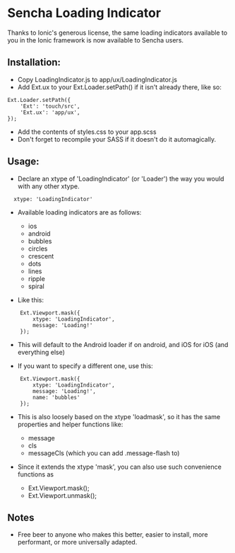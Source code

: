 # Sencha Loading Indicator

Thanks to Ionic's generous license, the same loading indicators available to you in the Ionic framework is now available to Sencha users.

## Installation:

- Copy LoadingIndicator.js to app/ux/LoadingIndicator.js
- Add Ext.ux to your Ext.Loader.setPath() if it isn't already there, like so:

```
Ext.Loader.setPath({
    'Ext': 'touch/src',
    'Ext.ux': 'app/ux',
});
```

- Add the contents of styles.css to your app.scss 
- Don't forget to recompile your SASS if it doesn't do it automagically.

## Usage: 

- Declare an xtype of 'LoadingIndicator' (or 'Loader') the way you would with any other xtype.

```
  xtype: 'LoadingIndicator'
```

- Available loading indicators are as follows: 
	- ios
	- android
	- bubbles
	- circles
	- crescent
	- dots
	- lines
	- ripple
	- spiral

- Like this:
```
	Ext.Viewport.mask({
        xtype: 'LoadingIndicator',
        message: 'Loading!'
    });
```

- This will default to the Android loader if on android, and iOS for iOS (and everything else)

- If you want to specify a different one, use this:

```
	Ext.Viewport.mask({
        xtype: 'LoadingIndicator',
        message: 'Loading!',
        name: 'bubbles'
    });
```

- This is also loosely based on the xtype 'loadmask', so it has the same properties and helper functions like:
	- message
	- cls
	- messageCls (which you can add .message-flash to)

- Since it extends the xtype 'mask', you can also use such convenience functions as
	- Ext.Viewport.mask();
	- Ext.Viewport.unmask();
	
## Notes
- Free beer to anyone who makes this better, easier to install, more performant, or more universally adapted.